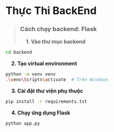 # Thực Thi BackEnd

> ### **Cách chạy backend: Flask**
>
> &nbsp;&nbsp;&nbsp; **1. Vào thư mục backend**

```bash
cd backend
```

&nbsp;&nbsp;&nbsp; **2. Tạo virtual environment**

```bash
python -m venv venv
.\venv\Scripts\activate  # Trên Windows
```

&nbsp;&nbsp;&nbsp; **3. Cài đặt thư viện phụ thuộc**

```bash
pip install -r requirements.txt
```

&nbsp;&nbsp;&nbsp; **4. Chạy ứng dụng Flask**

```bash
python app.py
```
